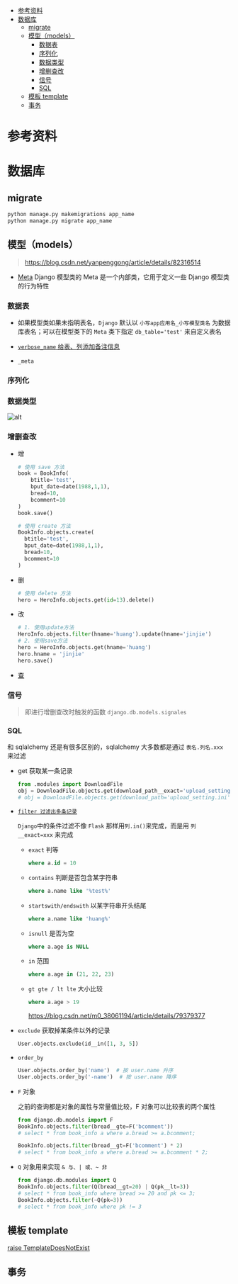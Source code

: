 - [参考资料](#参考资料)
- [数据库](#数据库)
  - [migrate](#migrate)
  - [模型（models）](#模型models)
    - [数据表](#数据表)
    - [序列化](#序列化)
    - [数据类型](#数据类型)
    - [增删查改](#增删查改)
    - [信号](#信号)
    - [SQL](#sql)
  - [模板 template](#模板-template)
  - [事务](#事务)

# 参考资料

# 数据库

## migrate

```sh
python manage.py makemigrations app_name
python manage.py migrate app_name
```

## 模型（models）

> https://blog.csdn.net/yanpenggong/article/details/82316514

- [Meta](https://www.cnblogs.com/389446367zgn/p/9664357.html)
  Django 模型类的 Meta 是一个内部类，它用于定义一些 Django 模型类的行为特性

### 数据表

- 如果模型类如果未指明表名，`Django` 默认以 `小写app应用名_小写模型类名` 为数据库表名；可以在模型类下的 `Meta` 类下指定 `db_table='test'` 来自定义表名

- [`verbose_name` 给表、列添加备注信息](http://www.imooc.com/qadetail/331279)

- `_meta`

### 序列化

### 数据类型

![alt](https://img-blog.csdn.net/20180902153820684?watermark/2/text/aHR0cHM6Ly9ibG9nLmNzZG4ubmV0L3lhbnBlbmdnb25n/font/5a6L5L2T/fontsize/400/fill/I0JBQkFCMA==/dissolve/70)

### 增删查改

- 增

  ```py
  # 使用 save 方法
  book = BookInfo(
      btitle='test',
      bput_date=date(1988,1,1),
      bread=10,
      bcomment=10
  )
  book.save()

  # 使用 create 方法
  BookInfo.objects.create(
    btitle='test',
    bput_date=date(1988,1,1),
    bread=10,
    bcomment=10
  )
  ```

- 删

  ```py
  # 使用 delete 方法
  hero = HeroInfo.objects.get(id=13).delete()
  ```

- 改

  ```py
  # 1. 使用update方法
  HeroInfo.objects.filter(hname='huang').update(hname='jinjie')
  # 2. 使用save方法
  hero = HeroInfo.objects.get(hname='huang')
  hero.hname = 'jinjie'
  hero.save()
  ```

- [查](https://www.cnblogs.com/alex3174/p/11608374.html)

### 信号

> 即进行增删查改时触发的函数 `django.db.models.signales`

### SQL

和 sqlalchemy 还是有很多区别的，sqlalchemy 大多数都是通过 `表名.列名.xxx` 来过滤

- get 获取某一条记录

  ```py
  from .modules import DownloadFile
  obj = DownloadFile.objects.get(download_path__exact='upload_setting.ini')
  # obj = DownloadFile.objects.get(download_path='upload_setting.ini')
  ```

- [`filter 过滤出多条记录`](https://blog.csdn.net/qq_34493908/article/details/81352784)

  `Django`中的条件过滤不像 `Flask` 那样用`列.in()`来完成，而是用 `列__exact=xxx` 来完成

  - `exact` 判等

    ```sql
    where a.id = 10
    ```

  - `contains` 判断是否包含某字符串

    ```sql
    where a.name like '%test%'
    ```

  - `startswith/endswith` 以某字符串开头结尾

    ```sql
    where a.name like 'huang%'
    ```

  - `isnull` 是否为空

    ```sql
    where a.age is NULL
    ```

  - `in` 范围

    ```sql
    where a.age in (21, 22, 23)
    ```

  - `gt gte / lt lte` 大小比较

    ```sql
    where a.age > 19
    ```

    https://blog.csdn.net/m0_38061194/article/details/79379377

- `exclude` 获取掉某条件以外的记录

  ```py
  User.objects.exclude(id__in([1, 3, 5])
  ```

- `order_by`

  ```py
  User.objects.order_by('name')  # 按 user.name 升序
  User.objects.order_by('-name')  # 按 user.name 降序
  ```

- `F` 对象

  之前的查询都是对象的属性与常量值比较，F 对象可以比较表的两个属性

  ```py
  from django.db.models import F
  BookInfo.objects.filter(bread__gte=F('bcomment'))
  # select * from book_info a where a.bread >= a.bcomment;

  BookInfo.objects.filter(bread__gt=F('bcomment') * 2)
  # select * from book_info a where a.bread >= a.bcomment * 2;
  ```

- `Q` 对象用来实现 `& 与、| 或、~ 非`

  ```py
  from django.db.modules import Q
  BookInfo.objects.filter(Q(bread__gt=20) | Q(pk__lt=3))
  # select * from book_info where bread >= 20 and pk <= 3;
  BookInfo.objects.filter(~Q(pk=3))
  # select * from book_info where pk != 3
  ```

## 模板 template

[raise TemplateDoesNotExist](https://blog.csdn.net/weixin_30500105/article/details/99242668)

## 事务

